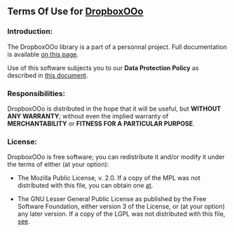## Terms Of Use for [DropboxOOo](https://github.com/prrvchr/DropboxOOo)


### Introduction:

The DropboxOOo library is a part of a personnal project.
Full documentation is available [on this page](https://prrvchr.github.io/DropboxOOo).

Use of this software subjects you to our **Data Protection Policy** as described in [this document](https://prrvchr.github.io/DropboxOOo/DropboxOOo/registration/PrivacyPolicy_en).


### Responsibilities:

DropboxOOo is distributed in the hope that it will be useful, but **WITHOUT ANY WARRANTY**; without even the implied warranty of **MERCHANTABILITY** or **FITNESS FOR A PARTICULAR PURPOSE**.


### License:

DropboxOOo is free software; you can redistribute it and/or modify it under the terms of either (at your option):

- The Mozilla Public License, v. 2.0. If a copy of the MPL was not distributed with this file, you can obtain one [at](http://mozilla.org/MPL/2.0/).

- The GNU Lesser General Public License as published by the Free Software Foundation, either version 3 of the License, or (at your option) any later version. If a copy of the LGPL was not distributed with this file, [see](http://www.gnu.org/licenses/).
